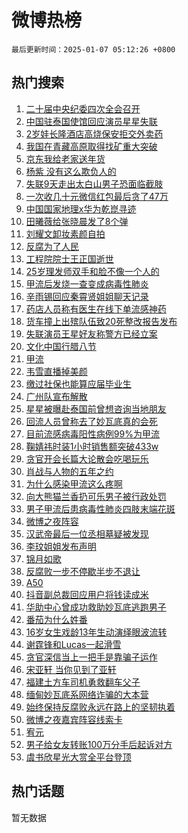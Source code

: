 # 微博热榜

`最后更新时间：2025-01-07 05:12:26 +0800`

## 热门搜索

1. [二十届中央纪委四次全会召开](https://m.weibo.cn/search?containerid=100103type%3D1%26t%3D10%26q%3D%23%E4%BA%8C%E5%8D%81%E5%B1%8A%E4%B8%AD%E5%A4%AE%E7%BA%AA%E5%A7%94%E5%9B%9B%E6%AC%A1%E5%85%A8%E4%BC%9A%E5%8F%AC%E5%BC%80%23&stream_entry_id=51&isnewpage=1&extparam=seat%3D1%26q%3D%2523%25E4%25BA%258C%25E5%258D%2581%25E5%25B1%258A%25E4%25B8%25AD%25E5%25A4%25AE%25E7%25BA%25AA%25E5%25A7%2594%25E5%259B%259B%25E6%25AC%25A1%25E5%2585%25A8%25E4%25BC%259A%25E5%258F%25AC%25E5%25BC%2580%2523%26pos%3D0%26stream_entry_id%3D51%26c_type%3D51%26dgr%3D0%26filter_type%3Drealtimehot%26cate%3D10103%26display_time%3D1736197945%26pre_seqid%3D1736197945293010614114)
1. [中国驻泰国使馆回应演员星星失联](https://m.weibo.cn/search?containerid=100103type%3D1%26t%3D10%26q%3D%23%E4%B8%AD%E5%9B%BD%E9%A9%BB%E6%B3%B0%E5%9B%BD%E4%BD%BF%E9%A6%86%E5%9B%9E%E5%BA%94%E6%BC%94%E5%91%98%E6%98%9F%E6%98%9F%E5%A4%B1%E8%81%94%23&stream_entry_id=31&isnewpage=1&extparam=seat%3D1%26realpos%3D1%26filter_type%3Drealtimehot%26c_type%3D31%26cate%3D5001%26band_rank%3D1%26pos%3D0%26stream_entry_id%3D31%26lcate%3D5001%26flag%3D0%26q%3D%2523%25E4%25B8%25AD%25E5%259B%25BD%25E9%25A9%25BB%25E6%25B3%25B0%25E5%259B%25BD%25E4%25BD%25BF%25E9%25A6%2586%25E5%259B%259E%25E5%25BA%2594%25E6%25BC%2594%25E5%2591%2598%25E6%2598%259F%25E6%2598%259F%25E5%25A4%25B1%25E8%2581%2594%2523%26dgr%3D0%26display_time%3D1736197945%26pre_seqid%3D1736197945293010614114)
1. [2岁娃长隆酒店高烧保安拒交外卖药](https://m.weibo.cn/search?containerid=100103type%3D1%26t%3D10%26q%3D%232%E5%B2%81%E5%A8%83%E9%95%BF%E9%9A%86%E9%85%92%E5%BA%97%E9%AB%98%E7%83%A7%E4%BF%9D%E5%AE%89%E6%8B%92%E4%BA%A4%E5%A4%96%E5%8D%96%E8%8D%AF%23&stream_entry_id=31&isnewpage=1&extparam=seat%3D1%26realpos%3D2%26filter_type%3Drealtimehot%26c_type%3D31%26cate%3D5001%26band_rank%3D2%26pos%3D1%26stream_entry_id%3D31%26lcate%3D5001%26flag%3D0%26q%3D%25232%25E5%25B2%2581%25E5%25A8%2583%25E9%2595%25BF%25E9%259A%2586%25E9%2585%2592%25E5%25BA%2597%25E9%25AB%2598%25E7%2583%25A7%25E4%25BF%259D%25E5%25AE%2589%25E6%258B%2592%25E4%25BA%25A4%25E5%25A4%2596%25E5%258D%2596%25E8%258D%25AF%2523%26dgr%3D0%26display_time%3D1736197945%26pre_seqid%3D1736197945293010614114)
1. [我国在青藏高原取得找矿重大突破](https://m.weibo.cn/search?containerid=100103type%3D1%26t%3D10%26q%3D%23%E6%88%91%E5%9B%BD%E5%9C%A8%E9%9D%92%E8%97%8F%E9%AB%98%E5%8E%9F%E5%8F%96%E5%BE%97%E6%89%BE%E7%9F%BF%E9%87%8D%E5%A4%A7%E7%AA%81%E7%A0%B4%23&stream_entry_id=31&isnewpage=1&extparam=seat%3D1%26realpos%3D3%26filter_type%3Drealtimehot%26c_type%3D31%26cate%3D5001%26band_rank%3D3%26pos%3D2%26stream_entry_id%3D31%26lcate%3D5001%26flag%3D0%26q%3D%2523%25E6%2588%2591%25E5%259B%25BD%25E5%259C%25A8%25E9%259D%2592%25E8%2597%258F%25E9%25AB%2598%25E5%258E%259F%25E5%258F%2596%25E5%25BE%2597%25E6%2589%25BE%25E7%259F%25BF%25E9%2587%258D%25E5%25A4%25A7%25E7%25AA%2581%25E7%25A0%25B4%2523%26dgr%3D0%26display_time%3D1736197945%26pre_seqid%3D1736197945293010614114)
1. [京东我给老家送年货](https://m.weibo.cn/search?containerid=100103type%3D1%26t%3D10%26q%3D%23%E4%BA%AC%E4%B8%9C%E6%88%91%E7%BB%99%E8%80%81%E5%AE%B6%E9%80%81%E5%B9%B4%E8%B4%A7%23&stream_entry_id=31&isnewpage=1&extparam=seat%3D1%26q%3D%2523%25E4%25BA%25AC%25E4%25B8%259C%25E6%2588%2591%25E7%25BB%2599%25E8%2580%2581%25E5%25AE%25B6%25E9%2580%2581%25E5%25B9%25B4%25E8%25B4%25A7%2523%26filter_type%3Drealtimehot%26adid%3D271832%26cate%3D5001%26pos%3D3%26band_rank%3D4%26c_type%3D31%26stream_entry_id%3D31%26lcate%3D5001%26topic_ad%3D1%26dgr%3D0%26is_ad_pos%3D1%26display_time%3D1736197945%26pre_seqid%3D1736197945293010614114)
1. [杨紫 没有这么欺负人的](https://m.weibo.cn/search?containerid=100103type%3D1%26t%3D10%26q%3D%E6%9D%A8%E7%B4%AB+%E6%B2%A1%E6%9C%89%E8%BF%99%E4%B9%88%E6%AC%BA%E8%B4%9F%E4%BA%BA%E7%9A%84&stream_entry_id=31&isnewpage=1&extparam=seat%3D1%26realpos%3D4%26filter_type%3Drealtimehot%26c_type%3D31%26cate%3D5001%26band_rank%3D4%26pos%3D4%26stream_entry_id%3D31%26lcate%3D5001%26flag%3D2%26q%3D%25E6%259D%25A8%25E7%25B4%25AB%2520%25E6%25B2%25A1%25E6%259C%2589%25E8%25BF%2599%25E4%25B9%2588%25E6%25AC%25BA%25E8%25B4%259F%25E4%25BA%25BA%25E7%259A%2584%26dgr%3D0%26display_time%3D1736197945%26pre_seqid%3D1736197945293010614114)
1. [失联9天走出太白山男子恐面临截肢](https://m.weibo.cn/search?containerid=100103type%3D1%26t%3D10%26q%3D%23%E5%A4%B1%E8%81%949%E5%A4%A9%E8%B5%B0%E5%87%BA%E5%A4%AA%E7%99%BD%E5%B1%B1%E7%94%B7%E5%AD%90%E6%81%90%E9%9D%A2%E4%B8%B4%E6%88%AA%E8%82%A2%23&stream_entry_id=31&isnewpage=1&extparam=seat%3D1%26realpos%3D5%26filter_type%3Drealtimehot%26c_type%3D31%26cate%3D5001%26band_rank%3D5%26pos%3D5%26stream_entry_id%3D31%26lcate%3D5001%26flag%3D0%26q%3D%2523%25E5%25A4%25B1%25E8%2581%25949%25E5%25A4%25A9%25E8%25B5%25B0%25E5%2587%25BA%25E5%25A4%25AA%25E7%2599%25BD%25E5%25B1%25B1%25E7%2594%25B7%25E5%25AD%2590%25E6%2581%2590%25E9%259D%25A2%25E4%25B8%25B4%25E6%2588%25AA%25E8%2582%25A2%2523%26dgr%3D0%26display_time%3D1736197945%26pre_seqid%3D1736197945293010614114)
1. [一次收几十元微信红包最后贪了47万](https://m.weibo.cn/search?containerid=100103type%3D1%26t%3D10%26q%3D%23%E4%B8%80%E6%AC%A1%E6%94%B6%E5%87%A0%E5%8D%81%E5%85%83%E5%BE%AE%E4%BF%A1%E7%BA%A2%E5%8C%85%E6%9C%80%E5%90%8E%E8%B4%AA%E4%BA%8647%E4%B8%87%23&stream_entry_id=31&isnewpage=1&extparam=seat%3D1%26realpos%3D6%26filter_type%3Drealtimehot%26c_type%3D31%26cate%3D5001%26band_rank%3D6%26pos%3D6%26stream_entry_id%3D31%26lcate%3D5001%26flag%3D0%26q%3D%2523%25E4%25B8%2580%25E6%25AC%25A1%25E6%2594%25B6%25E5%2587%25A0%25E5%258D%2581%25E5%2585%2583%25E5%25BE%25AE%25E4%25BF%25A1%25E7%25BA%25A2%25E5%258C%2585%25E6%259C%2580%25E5%2590%258E%25E8%25B4%25AA%25E4%25BA%258647%25E4%25B8%2587%2523%26dgr%3D0%26display_time%3D1736197945%26pre_seqid%3D1736197945293010614114)
1. [中国国家地理x华为乾崑寻迹](https://m.weibo.cn/search?containerid=100103type%3D1%26t%3D10%26q%3D%23%E4%B8%AD%E5%9B%BD%E5%9B%BD%E5%AE%B6%E5%9C%B0%E7%90%86x%E5%8D%8E%E4%B8%BA%E4%B9%BE%E5%B4%91%E5%AF%BB%E8%BF%B9%23&stream_entry_id=31&isnewpage=1&extparam=seat%3D1%26q%3D%2523%25E4%25B8%25AD%25E5%259B%25BD%25E5%259B%25BD%25E5%25AE%25B6%25E5%259C%25B0%25E7%2590%2586x%25E5%258D%258E%25E4%25B8%25BA%25E4%25B9%25BE%25E5%25B4%2591%25E5%25AF%25BB%25E8%25BF%25B9%2523%26filter_type%3Drealtimehot%26adid%3D271783%26cate%3D5001%26pos%3D7%26band_rank%3D7%26c_type%3D31%26stream_entry_id%3D31%26lcate%3D5001%26topic_ad%3D1%26dgr%3D0%26is_ad_pos%3D1%26display_time%3D1736197945%26pre_seqid%3D1736197945293010614114)
1. [田曦薇给张晓晨发了8个弹](https://m.weibo.cn/search?containerid=100103type%3D1%26t%3D10%26q%3D%E7%94%B0%E6%9B%A6%E8%96%87%E7%BB%99%E5%BC%A0%E6%99%93%E6%99%A8%E5%8F%91%E4%BA%868%E4%B8%AA%E5%BC%B9&stream_entry_id=31&isnewpage=1&extparam=seat%3D1%26realpos%3D7%26filter_type%3Drealtimehot%26c_type%3D31%26cate%3D5001%26band_rank%3D7%26pos%3D8%26stream_entry_id%3D31%26lcate%3D5001%26flag%3D0%26q%3D%25E7%2594%25B0%25E6%259B%25A6%25E8%2596%2587%25E7%25BB%2599%25E5%25BC%25A0%25E6%2599%2593%25E6%2599%25A8%25E5%258F%2591%25E4%25BA%25868%25E4%25B8%25AA%25E5%25BC%25B9%26dgr%3D0%26display_time%3D1736197945%26pre_seqid%3D1736197945293010614114)
1. [刘耀文卸妆素颜自拍](https://m.weibo.cn/search?containerid=100103type%3D1%26t%3D10%26q%3D%23%E5%88%98%E8%80%80%E6%96%87%E5%8D%B8%E5%A6%86%E7%B4%A0%E9%A2%9C%E8%87%AA%E6%8B%8D%23&stream_entry_id=31&isnewpage=1&extparam=seat%3D1%26realpos%3D8%26filter_type%3Drealtimehot%26c_type%3D31%26cate%3D5001%26band_rank%3D8%26pos%3D9%26stream_entry_id%3D31%26lcate%3D5001%26flag%3D0%26q%3D%2523%25E5%2588%2598%25E8%2580%2580%25E6%2596%2587%25E5%258D%25B8%25E5%25A6%2586%25E7%25B4%25A0%25E9%25A2%259C%25E8%2587%25AA%25E6%258B%258D%2523%26dgr%3D0%26display_time%3D1736197945%26pre_seqid%3D1736197945293010614114)
1. [反腐为了人民](https://m.weibo.cn/search?containerid=100103type%3D1%26t%3D10%26q%3D%23%E5%8F%8D%E8%85%90%E4%B8%BA%E4%BA%86%E4%BA%BA%E6%B0%91%23&stream_entry_id=31&isnewpage=1&extparam=seat%3D1%26realpos%3D9%26filter_type%3Drealtimehot%26c_type%3D31%26cate%3D5001%26band_rank%3D9%26pos%3D10%26stream_entry_id%3D31%26lcate%3D5001%26flag%3D0%26q%3D%2523%25E5%258F%258D%25E8%2585%2590%25E4%25B8%25BA%25E4%25BA%2586%25E4%25BA%25BA%25E6%25B0%2591%2523%26dgr%3D0%26display_time%3D1736197945%26pre_seqid%3D1736197945293010614114)
1. [工程院院士王正国逝世](https://m.weibo.cn/search?containerid=100103type%3D1%26t%3D10%26q%3D%23%E5%B7%A5%E7%A8%8B%E9%99%A2%E9%99%A2%E5%A3%AB%E7%8E%8B%E6%AD%A3%E5%9B%BD%E9%80%9D%E4%B8%96%23&stream_entry_id=31&isnewpage=1&extparam=seat%3D1%26realpos%3D10%26filter_type%3Drealtimehot%26c_type%3D31%26cate%3D5001%26band_rank%3D10%26pos%3D11%26stream_entry_id%3D31%26lcate%3D5001%26flag%3D1%26q%3D%2523%25E5%25B7%25A5%25E7%25A8%258B%25E9%2599%25A2%25E9%2599%25A2%25E5%25A3%25AB%25E7%258E%258B%25E6%25AD%25A3%25E5%259B%25BD%25E9%2580%259D%25E4%25B8%2596%2523%26dgr%3D0%26display_time%3D1736197945%26pre_seqid%3D1736197945293010614114)
1. [25岁理发师双手和脸不像一个人的](https://m.weibo.cn/search?containerid=100103type%3D1%26t%3D10%26q%3D%2325%E5%B2%81%E7%90%86%E5%8F%91%E5%B8%88%E5%8F%8C%E6%89%8B%E5%92%8C%E8%84%B8%E4%B8%8D%E5%83%8F%E4%B8%80%E4%B8%AA%E4%BA%BA%E7%9A%84%23&stream_entry_id=31&isnewpage=1&extparam=seat%3D1%26realpos%3D11%26filter_type%3Drealtimehot%26c_type%3D31%26cate%3D5001%26band_rank%3D11%26pos%3D12%26stream_entry_id%3D31%26lcate%3D5001%26flag%3D0%26q%3D%252325%25E5%25B2%2581%25E7%2590%2586%25E5%258F%2591%25E5%25B8%2588%25E5%258F%258C%25E6%2589%258B%25E5%2592%258C%25E8%2584%25B8%25E4%25B8%258D%25E5%2583%258F%25E4%25B8%2580%25E4%25B8%25AA%25E4%25BA%25BA%25E7%259A%2584%2523%26dgr%3D0%26display_time%3D1736197945%26pre_seqid%3D1736197945293010614114)
1. [甲流后发烧一查变成病毒性肺炎](https://m.weibo.cn/search?containerid=100103type%3D1%26t%3D10%26q%3D%23%E7%94%B2%E6%B5%81%E5%90%8E%E5%8F%91%E7%83%A7%E4%B8%80%E6%9F%A5%E5%8F%98%E6%88%90%E7%97%85%E6%AF%92%E6%80%A7%E8%82%BA%E7%82%8E%23&stream_entry_id=31&isnewpage=1&extparam=seat%3D1%26realpos%3D12%26filter_type%3Drealtimehot%26c_type%3D31%26cate%3D5001%26band_rank%3D12%26pos%3D13%26stream_entry_id%3D31%26lcate%3D5001%26flag%3D0%26q%3D%2523%25E7%2594%25B2%25E6%25B5%2581%25E5%2590%258E%25E5%258F%2591%25E7%2583%25A7%25E4%25B8%2580%25E6%259F%25A5%25E5%258F%2598%25E6%2588%2590%25E7%2597%2585%25E6%25AF%2592%25E6%2580%25A7%25E8%2582%25BA%25E7%2582%258E%2523%26dgr%3D0%26display_time%3D1736197945%26pre_seqid%3D1736197945293010614114)
1. [辛雨锡回应秦霄贤姐姐聊天记录](https://m.weibo.cn/search?containerid=100103type%3D1%26t%3D10%26q%3D%23%E8%BE%9B%E9%9B%A8%E9%94%A1%E5%9B%9E%E5%BA%94%E7%A7%A6%E9%9C%84%E8%B4%A4%E5%A7%90%E5%A7%90%E8%81%8A%E5%A4%A9%E8%AE%B0%E5%BD%95%23&stream_entry_id=31&isnewpage=1&extparam=seat%3D1%26realpos%3D13%26filter_type%3Drealtimehot%26c_type%3D31%26cate%3D5001%26band_rank%3D13%26pos%3D14%26stream_entry_id%3D31%26lcate%3D5001%26flag%3D0%26q%3D%2523%25E8%25BE%259B%25E9%259B%25A8%25E9%2594%25A1%25E5%259B%259E%25E5%25BA%2594%25E7%25A7%25A6%25E9%259C%2584%25E8%25B4%25A4%25E5%25A7%2590%25E5%25A7%2590%25E8%2581%258A%25E5%25A4%25A9%25E8%25AE%25B0%25E5%25BD%2595%2523%26dgr%3D0%26display_time%3D1736197945%26pre_seqid%3D1736197945293010614114)
1. [药店人员称有医生在线下单流感神药](https://m.weibo.cn/search?containerid=100103type%3D1%26t%3D10%26q%3D%23%E8%8D%AF%E5%BA%97%E4%BA%BA%E5%91%98%E7%A7%B0%E6%9C%89%E5%8C%BB%E7%94%9F%E5%9C%A8%E7%BA%BF%E4%B8%8B%E5%8D%95%E6%B5%81%E6%84%9F%E7%A5%9E%E8%8D%AF%23&stream_entry_id=31&isnewpage=1&extparam=seat%3D1%26realpos%3D14%26filter_type%3Drealtimehot%26c_type%3D31%26cate%3D5001%26band_rank%3D14%26pos%3D15%26stream_entry_id%3D31%26lcate%3D5001%26flag%3D0%26q%3D%2523%25E8%258D%25AF%25E5%25BA%2597%25E4%25BA%25BA%25E5%2591%2598%25E7%25A7%25B0%25E6%259C%2589%25E5%258C%25BB%25E7%2594%259F%25E5%259C%25A8%25E7%25BA%25BF%25E4%25B8%258B%25E5%258D%2595%25E6%25B5%2581%25E6%2584%259F%25E7%25A5%259E%25E8%258D%25AF%2523%26dgr%3D0%26display_time%3D1736197945%26pre_seqid%3D1736197945293010614114)
1. [货车撞上出殡队伍致20死整改报告发布](https://m.weibo.cn/search?containerid=100103type%3D1%26t%3D10%26q%3D%23%E8%B4%A7%E8%BD%A6%E6%92%9E%E4%B8%8A%E5%87%BA%E6%AE%A1%E9%98%9F%E4%BC%8D%E8%87%B420%E6%AD%BB%E6%95%B4%E6%94%B9%E6%8A%A5%E5%91%8A%E5%8F%91%E5%B8%83%23&stream_entry_id=31&isnewpage=1&extparam=seat%3D1%26realpos%3D15%26filter_type%3Drealtimehot%26c_type%3D31%26cate%3D5001%26band_rank%3D15%26pos%3D16%26stream_entry_id%3D31%26lcate%3D5001%26flag%3D0%26q%3D%2523%25E8%25B4%25A7%25E8%25BD%25A6%25E6%2592%259E%25E4%25B8%258A%25E5%2587%25BA%25E6%25AE%25A1%25E9%2598%259F%25E4%25BC%258D%25E8%2587%25B420%25E6%25AD%25BB%25E6%2595%25B4%25E6%2594%25B9%25E6%258A%25A5%25E5%2591%258A%25E5%258F%2591%25E5%25B8%2583%2523%26dgr%3D0%26display_time%3D1736197945%26pre_seqid%3D1736197945293010614114)
1. [失联演员王星好友称警方已经立案](https://m.weibo.cn/search?containerid=100103type%3D1%26t%3D10%26q%3D%23%E5%A4%B1%E8%81%94%E6%BC%94%E5%91%98%E7%8E%8B%E6%98%9F%E5%A5%BD%E5%8F%8B%E7%A7%B0%E8%AD%A6%E6%96%B9%E5%B7%B2%E7%BB%8F%E7%AB%8B%E6%A1%88%23&stream_entry_id=31&isnewpage=1&extparam=seat%3D1%26realpos%3D16%26filter_type%3Drealtimehot%26c_type%3D31%26cate%3D5001%26band_rank%3D16%26pos%3D17%26stream_entry_id%3D31%26lcate%3D5001%26flag%3D0%26q%3D%2523%25E5%25A4%25B1%25E8%2581%2594%25E6%25BC%2594%25E5%2591%2598%25E7%258E%258B%25E6%2598%259F%25E5%25A5%25BD%25E5%258F%258B%25E7%25A7%25B0%25E8%25AD%25A6%25E6%2596%25B9%25E5%25B7%25B2%25E7%25BB%258F%25E7%25AB%258B%25E6%25A1%2588%2523%26dgr%3D0%26display_time%3D1736197945%26pre_seqid%3D1736197945293010614114)
1. [文化中国行腊八节](https://m.weibo.cn/search?containerid=100103type%3D1%26t%3D10%26q%3D%23%E6%96%87%E5%8C%96%E4%B8%AD%E5%9B%BD%E8%A1%8C%E8%85%8A%E5%85%AB%E8%8A%82%23&stream_entry_id=31&isnewpage=1&extparam=seat%3D1%26realpos%3D17%26filter_type%3Drealtimehot%26c_type%3D31%26cate%3D5001%26band_rank%3D17%26pos%3D18%26stream_entry_id%3D31%26lcate%3D5001%26flag%3D0%26q%3D%2523%25E6%2596%2587%25E5%258C%2596%25E4%25B8%25AD%25E5%259B%25BD%25E8%25A1%258C%25E8%2585%258A%25E5%2585%25AB%25E8%258A%2582%2523%26dgr%3D0%26display_time%3D1736197945%26pre_seqid%3D1736197945293010614114)
1. [甲流](https://m.weibo.cn/search?containerid=100103type%3D1%26t%3D10%26q%3D%E7%94%B2%E6%B5%81&stream_entry_id=31&isnewpage=1&extparam=seat%3D1%26realpos%3D18%26filter_type%3Drealtimehot%26c_type%3D31%26cate%3D5001%26band_rank%3D18%26pos%3D19%26stream_entry_id%3D31%26lcate%3D5001%26flag%3D0%26q%3D%25E7%2594%25B2%25E6%25B5%2581%26dgr%3D0%26display_time%3D1736197945%26pre_seqid%3D1736197945293010614114)
1. [韦雪直播掉美颜](https://m.weibo.cn/search?containerid=100103type%3D1%26t%3D10%26q%3D%23%E9%9F%A6%E9%9B%AA%E7%9B%B4%E6%92%AD%E6%8E%89%E7%BE%8E%E9%A2%9C%23&stream_entry_id=31&isnewpage=1&extparam=seat%3D1%26realpos%3D19%26filter_type%3Drealtimehot%26c_type%3D31%26cate%3D5001%26band_rank%3D19%26pos%3D20%26stream_entry_id%3D31%26lcate%3D5001%26flag%3D0%26q%3D%2523%25E9%259F%25A6%25E9%259B%25AA%25E7%259B%25B4%25E6%2592%25AD%25E6%258E%2589%25E7%25BE%258E%25E9%25A2%259C%2523%26dgr%3D0%26display_time%3D1736197945%26pre_seqid%3D1736197945293010614114)
1. [缴过社保也能算应届毕业生](https://m.weibo.cn/search?containerid=100103type%3D1%26t%3D10%26q%3D%23%E7%BC%B4%E8%BF%87%E7%A4%BE%E4%BF%9D%E4%B9%9F%E8%83%BD%E7%AE%97%E5%BA%94%E5%B1%8A%E6%AF%95%E4%B8%9A%E7%94%9F%23&stream_entry_id=31&isnewpage=1&extparam=seat%3D1%26realpos%3D20%26filter_type%3Drealtimehot%26c_type%3D31%26cate%3D5001%26band_rank%3D20%26pos%3D21%26stream_entry_id%3D31%26lcate%3D5001%26flag%3D0%26q%3D%2523%25E7%25BC%25B4%25E8%25BF%2587%25E7%25A4%25BE%25E4%25BF%259D%25E4%25B9%259F%25E8%2583%25BD%25E7%25AE%2597%25E5%25BA%2594%25E5%25B1%258A%25E6%25AF%2595%25E4%25B8%259A%25E7%2594%259F%2523%26dgr%3D0%26display_time%3D1736197945%26pre_seqid%3D1736197945293010614114)
1. [广州队宣布解散](https://m.weibo.cn/search?containerid=100103type%3D1%26t%3D10%26q%3D%23%E5%B9%BF%E5%B7%9E%E9%98%9F%E5%AE%A3%E5%B8%83%E8%A7%A3%E6%95%A3%23&stream_entry_id=31&isnewpage=1&extparam=seat%3D1%26realpos%3D21%26filter_type%3Drealtimehot%26c_type%3D31%26cate%3D5001%26band_rank%3D21%26pos%3D22%26stream_entry_id%3D31%26lcate%3D5001%26flag%3D0%26q%3D%2523%25E5%25B9%25BF%25E5%25B7%259E%25E9%2598%259F%25E5%25AE%25A3%25E5%25B8%2583%25E8%25A7%25A3%25E6%2595%25A3%2523%26dgr%3D0%26display_time%3D1736197945%26pre_seqid%3D1736197945293010614114)
1. [星星被曝赴泰国前曾想咨询当地朋友](https://m.weibo.cn/search?containerid=100103type%3D1%26t%3D10%26q%3D%23%E6%98%9F%E6%98%9F%E8%A2%AB%E6%9B%9D%E8%B5%B4%E6%B3%B0%E5%9B%BD%E5%89%8D%E6%9B%BE%E6%83%B3%E5%92%A8%E8%AF%A2%E5%BD%93%E5%9C%B0%E6%9C%8B%E5%8F%8B%23&stream_entry_id=31&isnewpage=1&extparam=seat%3D1%26realpos%3D22%26filter_type%3Drealtimehot%26c_type%3D31%26cate%3D5001%26band_rank%3D22%26pos%3D23%26stream_entry_id%3D31%26lcate%3D5001%26flag%3D0%26q%3D%2523%25E6%2598%259F%25E6%2598%259F%25E8%25A2%25AB%25E6%259B%259D%25E8%25B5%25B4%25E6%25B3%25B0%25E5%259B%25BD%25E5%2589%258D%25E6%259B%25BE%25E6%2583%25B3%25E5%2592%25A8%25E8%25AF%25A2%25E5%25BD%2593%25E5%259C%25B0%25E6%259C%258B%25E5%258F%258B%2523%26dgr%3D0%26display_time%3D1736197945%26pre_seqid%3D1736197945293010614114)
1. [回流人员曾称去了妙瓦底真的会死](https://m.weibo.cn/search?containerid=100103type%3D1%26t%3D10%26q%3D%23%E5%9B%9E%E6%B5%81%E4%BA%BA%E5%91%98%E6%9B%BE%E7%A7%B0%E5%8E%BB%E4%BA%86%E5%A6%99%E7%93%A6%E5%BA%95%E7%9C%9F%E7%9A%84%E4%BC%9A%E6%AD%BB%23&stream_entry_id=31&isnewpage=1&extparam=seat%3D1%26realpos%3D23%26filter_type%3Drealtimehot%26c_type%3D31%26cate%3D5001%26band_rank%3D23%26pos%3D24%26stream_entry_id%3D31%26lcate%3D5001%26flag%3D0%26q%3D%2523%25E5%259B%259E%25E6%25B5%2581%25E4%25BA%25BA%25E5%2591%2598%25E6%259B%25BE%25E7%25A7%25B0%25E5%258E%25BB%25E4%25BA%2586%25E5%25A6%2599%25E7%2593%25A6%25E5%25BA%2595%25E7%259C%259F%25E7%259A%2584%25E4%25BC%259A%25E6%25AD%25BB%2523%26dgr%3D0%26display_time%3D1736197945%26pre_seqid%3D1736197945293010614114)
1. [目前流感病毒阳性病例99%为甲流](https://m.weibo.cn/search?containerid=100103type%3D1%26t%3D10%26q%3D%23%E7%9B%AE%E5%89%8D%E6%B5%81%E6%84%9F%E7%97%85%E6%AF%92%E9%98%B3%E6%80%A7%E7%97%85%E4%BE%8B99%25%E4%B8%BA%E7%94%B2%E6%B5%81%23&stream_entry_id=31&isnewpage=1&extparam=seat%3D1%26realpos%3D24%26filter_type%3Drealtimehot%26c_type%3D31%26cate%3D5001%26band_rank%3D24%26pos%3D25%26stream_entry_id%3D31%26lcate%3D5001%26flag%3D0%26q%3D%2523%25E7%259B%25AE%25E5%2589%258D%25E6%25B5%2581%25E6%2584%259F%25E7%2597%2585%25E6%25AF%2592%25E9%2598%25B3%25E6%2580%25A7%25E7%2597%2585%25E4%25BE%258B99%2525%25E4%25B8%25BA%25E7%2594%25B2%25E6%25B5%2581%2523%26dgr%3D0%26display_time%3D1736197945%26pre_seqid%3D1736197945293010614114)
1. [鞠婧祎时装1小时销售额突破433w](https://m.weibo.cn/search?containerid=100103type%3D1%26t%3D10%26q%3D%23%E9%9E%A0%E5%A9%A7%E7%A5%8E%E6%97%B6%E8%A3%851%E5%B0%8F%E6%97%B6%E9%94%80%E5%94%AE%E9%A2%9D%E7%AA%81%E7%A0%B4433w%23&stream_entry_id=31&isnewpage=1&extparam=seat%3D1%26realpos%3D25%26filter_type%3Drealtimehot%26c_type%3D31%26cate%3D5001%26band_rank%3D25%26pos%3D26%26stream_entry_id%3D31%26lcate%3D5001%26flag%3D0%26q%3D%2523%25E9%259E%25A0%25E5%25A9%25A7%25E7%25A5%258E%25E6%2597%25B6%25E8%25A3%25851%25E5%25B0%258F%25E6%2597%25B6%25E9%2594%2580%25E5%2594%25AE%25E9%25A2%259D%25E7%25AA%2581%25E7%25A0%25B4433w%2523%26dgr%3D0%26display_time%3D1736197945%26pre_seqid%3D1736197945293010614114)
1. [贪官开会长篇大论散会吃喝玩乐](https://m.weibo.cn/search?containerid=100103type%3D1%26t%3D10%26q%3D%23%E8%B4%AA%E5%AE%98%E5%BC%80%E4%BC%9A%E9%95%BF%E7%AF%87%E5%A4%A7%E8%AE%BA%E6%95%A3%E4%BC%9A%E5%90%83%E5%96%9D%E7%8E%A9%E4%B9%90%23&stream_entry_id=31&isnewpage=1&extparam=seat%3D1%26realpos%3D26%26filter_type%3Drealtimehot%26c_type%3D31%26cate%3D5001%26band_rank%3D26%26pos%3D27%26stream_entry_id%3D31%26lcate%3D5001%26flag%3D1%26q%3D%2523%25E8%25B4%25AA%25E5%25AE%2598%25E5%25BC%2580%25E4%25BC%259A%25E9%2595%25BF%25E7%25AF%2587%25E5%25A4%25A7%25E8%25AE%25BA%25E6%2595%25A3%25E4%25BC%259A%25E5%2590%2583%25E5%2596%259D%25E7%258E%25A9%25E4%25B9%2590%2523%26dgr%3D0%26display_time%3D1736197945%26pre_seqid%3D1736197945293010614114)
1. [肖战与人物的五年之约](https://m.weibo.cn/search?containerid=100103type%3D1%26t%3D10%26q%3D%23%E8%82%96%E6%88%98%E4%B8%8E%E4%BA%BA%E7%89%A9%E7%9A%84%E4%BA%94%E5%B9%B4%E4%B9%8B%E7%BA%A6%23&stream_entry_id=31&isnewpage=1&extparam=seat%3D1%26realpos%3D27%26filter_type%3Drealtimehot%26c_type%3D31%26cate%3D5001%26band_rank%3D27%26pos%3D28%26stream_entry_id%3D31%26lcate%3D5001%26flag%3D0%26q%3D%2523%25E8%2582%2596%25E6%2588%2598%25E4%25B8%258E%25E4%25BA%25BA%25E7%2589%25A9%25E7%259A%2584%25E4%25BA%2594%25E5%25B9%25B4%25E4%25B9%258B%25E7%25BA%25A6%2523%26dgr%3D0%26display_time%3D1736197945%26pre_seqid%3D1736197945293010614114)
1. [为什么感染甲流这么疼啊](https://m.weibo.cn/search?containerid=100103type%3D1%26t%3D10%26q%3D%23%E4%B8%BA%E4%BB%80%E4%B9%88%E6%84%9F%E6%9F%93%E7%94%B2%E6%B5%81%E8%BF%99%E4%B9%88%E7%96%BC%E5%95%8A%23&stream_entry_id=31&isnewpage=1&extparam=seat%3D1%26realpos%3D28%26filter_type%3Drealtimehot%26c_type%3D31%26cate%3D5001%26band_rank%3D28%26pos%3D29%26stream_entry_id%3D31%26lcate%3D5001%26flag%3D0%26q%3D%2523%25E4%25B8%25BA%25E4%25BB%2580%25E4%25B9%2588%25E6%2584%259F%25E6%259F%2593%25E7%2594%25B2%25E6%25B5%2581%25E8%25BF%2599%25E4%25B9%2588%25E7%2596%25BC%25E5%2595%258A%2523%26dgr%3D0%26display_time%3D1736197945%26pre_seqid%3D1736197945293010614114)
1. [向大熊猫兰香扔可乐男子被行政处罚](https://m.weibo.cn/search?containerid=100103type%3D1%26t%3D10%26q%3D%23%E5%90%91%E5%A4%A7%E7%86%8A%E7%8C%AB%E5%85%B0%E9%A6%99%E6%89%94%E5%8F%AF%E4%B9%90%E7%94%B7%E5%AD%90%E8%A2%AB%E8%A1%8C%E6%94%BF%E5%A4%84%E7%BD%9A%23&stream_entry_id=31&isnewpage=1&extparam=seat%3D1%26realpos%3D29%26filter_type%3Drealtimehot%26c_type%3D31%26cate%3D5001%26band_rank%3D29%26pos%3D30%26stream_entry_id%3D31%26lcate%3D5001%26flag%3D0%26q%3D%2523%25E5%2590%2591%25E5%25A4%25A7%25E7%2586%258A%25E7%258C%25AB%25E5%2585%25B0%25E9%25A6%2599%25E6%2589%2594%25E5%258F%25AF%25E4%25B9%2590%25E7%2594%25B7%25E5%25AD%2590%25E8%25A2%25AB%25E8%25A1%258C%25E6%2594%25BF%25E5%25A4%2584%25E7%25BD%259A%2523%26dgr%3D0%26display_time%3D1736197945%26pre_seqid%3D1736197945293010614114)
1. [男子甲流后患病毒性肺炎四肢末端花斑](https://m.weibo.cn/search?containerid=100103type%3D1%26t%3D10%26q%3D%23%E7%94%B7%E5%AD%90%E7%94%B2%E6%B5%81%E5%90%8E%E6%82%A3%E7%97%85%E6%AF%92%E6%80%A7%E8%82%BA%E7%82%8E%E5%9B%9B%E8%82%A2%E6%9C%AB%E7%AB%AF%E8%8A%B1%E6%96%91%23&stream_entry_id=31&isnewpage=1&extparam=seat%3D1%26realpos%3D30%26filter_type%3Drealtimehot%26c_type%3D31%26cate%3D5001%26band_rank%3D30%26pos%3D31%26stream_entry_id%3D31%26lcate%3D5001%26flag%3D0%26q%3D%2523%25E7%2594%25B7%25E5%25AD%2590%25E7%2594%25B2%25E6%25B5%2581%25E5%2590%258E%25E6%2582%25A3%25E7%2597%2585%25E6%25AF%2592%25E6%2580%25A7%25E8%2582%25BA%25E7%2582%258E%25E5%259B%259B%25E8%2582%25A2%25E6%259C%25AB%25E7%25AB%25AF%25E8%258A%25B1%25E6%2596%2591%2523%26dgr%3D0%26display_time%3D1736197945%26pre_seqid%3D1736197945293010614114)
1. [微博之夜阵容](https://m.weibo.cn/search?containerid=100103type%3D1%26t%3D10%26q%3D%23%E5%BE%AE%E5%8D%9A%E4%B9%8B%E5%A4%9C%E9%98%B5%E5%AE%B9%23&stream_entry_id=31&isnewpage=1&extparam=seat%3D1%26realpos%3D31%26filter_type%3Drealtimehot%26c_type%3D31%26cate%3D5001%26band_rank%3D31%26pos%3D32%26stream_entry_id%3D31%26lcate%3D5001%26flag%3D0%26q%3D%2523%25E5%25BE%25AE%25E5%258D%259A%25E4%25B9%258B%25E5%25A4%259C%25E9%2598%25B5%25E5%25AE%25B9%2523%26dgr%3D0%26display_time%3D1736197945%26pre_seqid%3D1736197945293010614114)
1. [汉武帝最后一位丞相墓疑被发现](https://m.weibo.cn/search?containerid=100103type%3D1%26t%3D10%26q%3D%23%E6%B1%89%E6%AD%A6%E5%B8%9D%E6%9C%80%E5%90%8E%E4%B8%80%E4%BD%8D%E4%B8%9E%E7%9B%B8%E5%A2%93%E7%96%91%E8%A2%AB%E5%8F%91%E7%8E%B0%23&stream_entry_id=31&isnewpage=1&extparam=seat%3D1%26realpos%3D32%26filter_type%3Drealtimehot%26c_type%3D31%26cate%3D5001%26band_rank%3D32%26pos%3D33%26stream_entry_id%3D31%26lcate%3D5001%26flag%3D0%26q%3D%2523%25E6%25B1%2589%25E6%25AD%25A6%25E5%25B8%259D%25E6%259C%2580%25E5%2590%258E%25E4%25B8%2580%25E4%25BD%258D%25E4%25B8%259E%25E7%259B%25B8%25E5%25A2%2593%25E7%2596%2591%25E8%25A2%25AB%25E5%258F%2591%25E7%258E%25B0%2523%26dgr%3D0%26display_time%3D1736197945%26pre_seqid%3D1736197945293010614114)
1. [李玟姐姐发布声明](https://m.weibo.cn/search?containerid=100103type%3D1%26t%3D10%26q%3D%23%E6%9D%8E%E7%8E%9F%E5%A7%90%E5%A7%90%E5%8F%91%E5%B8%83%E5%A3%B0%E6%98%8E%23&stream_entry_id=31&isnewpage=1&extparam=seat%3D1%26realpos%3D33%26filter_type%3Drealtimehot%26c_type%3D31%26cate%3D5001%26band_rank%3D33%26pos%3D34%26stream_entry_id%3D31%26lcate%3D5001%26flag%3D0%26q%3D%2523%25E6%259D%258E%25E7%258E%259F%25E5%25A7%2590%25E5%25A7%2590%25E5%258F%2591%25E5%25B8%2583%25E5%25A3%25B0%25E6%2598%258E%2523%26dgr%3D0%26display_time%3D1736197945%26pre_seqid%3D1736197945293010614114)
1. [锦月如歌](https://m.weibo.cn/search?containerid=100103type%3D1%26t%3D10%26q%3D%E9%94%A6%E6%9C%88%E5%A6%82%E6%AD%8C&stream_entry_id=31&isnewpage=1&extparam=seat%3D1%26realpos%3D34%26filter_type%3Drealtimehot%26c_type%3D31%26cate%3D5001%26band_rank%3D34%26pos%3D35%26stream_entry_id%3D31%26lcate%3D5001%26flag%3D0%26q%3D%25E9%2594%25A6%25E6%259C%2588%25E5%25A6%2582%25E6%25AD%258C%26dgr%3D0%26display_time%3D1736197945%26pre_seqid%3D1736197945293010614114)
1. [反腐败一步不停歇半步不退让](https://m.weibo.cn/search?containerid=100103type%3D1%26t%3D10%26q%3D%23%E5%8F%8D%E8%85%90%E8%B4%A5%E4%B8%80%E6%AD%A5%E4%B8%8D%E5%81%9C%E6%AD%87%E5%8D%8A%E6%AD%A5%E4%B8%8D%E9%80%80%E8%AE%A9%23&stream_entry_id=31&isnewpage=1&extparam=seat%3D1%26realpos%3D35%26filter_type%3Drealtimehot%26c_type%3D31%26cate%3D5001%26band_rank%3D35%26pos%3D36%26stream_entry_id%3D31%26lcate%3D5001%26flag%3D0%26q%3D%2523%25E5%258F%258D%25E8%2585%2590%25E8%25B4%25A5%25E4%25B8%2580%25E6%25AD%25A5%25E4%25B8%258D%25E5%2581%259C%25E6%25AD%2587%25E5%258D%258A%25E6%25AD%25A5%25E4%25B8%258D%25E9%2580%2580%25E8%25AE%25A9%2523%26dgr%3D0%26display_time%3D1736197945%26pre_seqid%3D1736197945293010614114)
1. [A50](https://m.weibo.cn/search?containerid=100103type%3D1%26t%3D10%26q%3DA50&stream_entry_id=31&isnewpage=1&extparam=seat%3D1%26realpos%3D36%26filter_type%3Drealtimehot%26c_type%3D31%26cate%3D5001%26band_rank%3D36%26pos%3D37%26stream_entry_id%3D31%26lcate%3D5001%26flag%3D0%26q%3DA50%26dgr%3D0%26display_time%3D1736197945%26pre_seqid%3D1736197945293010614114)
1. [抖音副总裁回应用户将钱读成米](https://m.weibo.cn/search?containerid=100103type%3D1%26t%3D10%26q%3D%23%E6%8A%96%E9%9F%B3%E5%89%AF%E6%80%BB%E8%A3%81%E5%9B%9E%E5%BA%94%E7%94%A8%E6%88%B7%E5%B0%86%E9%92%B1%E8%AF%BB%E6%88%90%E7%B1%B3%23&stream_entry_id=31&isnewpage=1&extparam=seat%3D1%26realpos%3D37%26filter_type%3Drealtimehot%26c_type%3D31%26cate%3D5001%26band_rank%3D37%26pos%3D38%26stream_entry_id%3D31%26lcate%3D5001%26flag%3D0%26q%3D%2523%25E6%258A%2596%25E9%259F%25B3%25E5%2589%25AF%25E6%2580%25BB%25E8%25A3%2581%25E5%259B%259E%25E5%25BA%2594%25E7%2594%25A8%25E6%2588%25B7%25E5%25B0%2586%25E9%2592%25B1%25E8%25AF%25BB%25E6%2588%2590%25E7%25B1%25B3%2523%26dgr%3D0%26display_time%3D1736197945%26pre_seqid%3D1736197945293010614114)
1. [华助中心曾成功救助妙瓦底逃跑男子](https://m.weibo.cn/search?containerid=100103type%3D1%26t%3D10%26q%3D%23%E5%8D%8E%E5%8A%A9%E4%B8%AD%E5%BF%83%E6%9B%BE%E6%88%90%E5%8A%9F%E6%95%91%E5%8A%A9%E5%A6%99%E7%93%A6%E5%BA%95%E9%80%83%E8%B7%91%E7%94%B7%E5%AD%90%23&stream_entry_id=31&isnewpage=1&extparam=seat%3D1%26realpos%3D38%26filter_type%3Drealtimehot%26c_type%3D31%26cate%3D5001%26band_rank%3D38%26pos%3D39%26stream_entry_id%3D31%26lcate%3D5001%26flag%3D0%26q%3D%2523%25E5%258D%258E%25E5%258A%25A9%25E4%25B8%25AD%25E5%25BF%2583%25E6%259B%25BE%25E6%2588%2590%25E5%258A%259F%25E6%2595%2591%25E5%258A%25A9%25E5%25A6%2599%25E7%2593%25A6%25E5%25BA%2595%25E9%2580%2583%25E8%25B7%2591%25E7%2594%25B7%25E5%25AD%2590%2523%26dgr%3D0%26display_time%3D1736197945%26pre_seqid%3D1736197945293010614114)
1. [番茄为什么姓番](https://m.weibo.cn/search?containerid=100103type%3D1%26t%3D10%26q%3D%23%E7%95%AA%E8%8C%84%E4%B8%BA%E4%BB%80%E4%B9%88%E5%A7%93%E7%95%AA%23&stream_entry_id=31&isnewpage=1&extparam=seat%3D1%26realpos%3D39%26filter_type%3Drealtimehot%26c_type%3D31%26cate%3D5001%26band_rank%3D39%26pos%3D40%26stream_entry_id%3D31%26lcate%3D5001%26flag%3D0%26q%3D%2523%25E7%2595%25AA%25E8%258C%2584%25E4%25B8%25BA%25E4%25BB%2580%25E4%25B9%2588%25E5%25A7%2593%25E7%2595%25AA%2523%26dgr%3D0%26display_time%3D1736197945%26pre_seqid%3D1736197945293010614114)
1. [16岁女生戏龄13年生动演绎眼波流转](https://m.weibo.cn/search?containerid=100103type%3D1%26t%3D10%26q%3D%2316%E5%B2%81%E5%A5%B3%E7%94%9F%E6%88%8F%E9%BE%8413%E5%B9%B4%E7%94%9F%E5%8A%A8%E6%BC%94%E7%BB%8E%E7%9C%BC%E6%B3%A2%E6%B5%81%E8%BD%AC%23&stream_entry_id=31&isnewpage=1&extparam=seat%3D1%26realpos%3D40%26filter_type%3Drealtimehot%26c_type%3D31%26cate%3D5001%26band_rank%3D40%26pos%3D41%26stream_entry_id%3D31%26lcate%3D5001%26flag%3D0%26q%3D%252316%25E5%25B2%2581%25E5%25A5%25B3%25E7%2594%259F%25E6%2588%258F%25E9%25BE%258413%25E5%25B9%25B4%25E7%2594%259F%25E5%258A%25A8%25E6%25BC%2594%25E7%25BB%258E%25E7%259C%25BC%25E6%25B3%25A2%25E6%25B5%2581%25E8%25BD%25AC%2523%26dgr%3D0%26display_time%3D1736197945%26pre_seqid%3D1736197945293010614114)
1. [谢霆锋和Lucas一起滑雪](https://m.weibo.cn/search?containerid=100103type%3D1%26t%3D10%26q%3D%23%E8%B0%A2%E9%9C%86%E9%94%8B%E5%92%8CLucas%E4%B8%80%E8%B5%B7%E6%BB%91%E9%9B%AA%23&stream_entry_id=31&isnewpage=1&extparam=seat%3D1%26realpos%3D41%26filter_type%3Drealtimehot%26c_type%3D31%26cate%3D5001%26band_rank%3D41%26pos%3D42%26stream_entry_id%3D31%26lcate%3D5001%26flag%3D0%26q%3D%2523%25E8%25B0%25A2%25E9%259C%2586%25E9%2594%258B%25E5%2592%258CLucas%25E4%25B8%2580%25E8%25B5%25B7%25E6%25BB%2591%25E9%259B%25AA%2523%26dgr%3D0%26display_time%3D1736197945%26pre_seqid%3D1736197945293010614114)
1. [贪官深信当上一把手是靠骗子运作](https://m.weibo.cn/search?containerid=100103type%3D1%26t%3D10%26q%3D%23%E8%B4%AA%E5%AE%98%E6%B7%B1%E4%BF%A1%E5%BD%93%E4%B8%8A%E4%B8%80%E6%8A%8A%E6%89%8B%E6%98%AF%E9%9D%A0%E9%AA%97%E5%AD%90%E8%BF%90%E4%BD%9C%23&stream_entry_id=31&isnewpage=1&extparam=seat%3D1%26realpos%3D42%26filter_type%3Drealtimehot%26c_type%3D31%26cate%3D5001%26band_rank%3D42%26pos%3D43%26stream_entry_id%3D31%26lcate%3D5001%26flag%3D0%26q%3D%2523%25E8%25B4%25AA%25E5%25AE%2598%25E6%25B7%25B1%25E4%25BF%25A1%25E5%25BD%2593%25E4%25B8%258A%25E4%25B8%2580%25E6%258A%258A%25E6%2589%258B%25E6%2598%25AF%25E9%259D%25A0%25E9%25AA%2597%25E5%25AD%2590%25E8%25BF%2590%25E4%25BD%259C%2523%26dgr%3D0%26display_time%3D1736197945%26pre_seqid%3D1736197945293010614114)
1. [宋亚轩 当你见到了亚轩](https://m.weibo.cn/search?containerid=100103type%3D1%26t%3D10%26q%3D%E5%AE%8B%E4%BA%9A%E8%BD%A9+%E5%BD%93%E4%BD%A0%E8%A7%81%E5%88%B0%E4%BA%86%E4%BA%9A%E8%BD%A9&stream_entry_id=31&isnewpage=1&extparam=seat%3D1%26realpos%3D43%26filter_type%3Drealtimehot%26c_type%3D31%26cate%3D5001%26band_rank%3D43%26pos%3D44%26stream_entry_id%3D31%26lcate%3D5001%26flag%3D0%26q%3D%25E5%25AE%258B%25E4%25BA%259A%25E8%25BD%25A9%2520%25E5%25BD%2593%25E4%25BD%25A0%25E8%25A7%2581%25E5%2588%25B0%25E4%25BA%2586%25E4%25BA%259A%25E8%25BD%25A9%26dgr%3D0%26display_time%3D1736197945%26pre_seqid%3D1736197945293010614114)
1. [福建土方车司机勇救翻车父子](https://m.weibo.cn/search?containerid=100103type%3D1%26t%3D10%26q%3D%23%E7%A6%8F%E5%BB%BA%E5%9C%9F%E6%96%B9%E8%BD%A6%E5%8F%B8%E6%9C%BA%E5%8B%87%E6%95%91%E7%BF%BB%E8%BD%A6%E7%88%B6%E5%AD%90%23&stream_entry_id=31&isnewpage=1&extparam=seat%3D1%26realpos%3D44%26filter_type%3Drealtimehot%26c_type%3D31%26cate%3D5001%26band_rank%3D44%26pos%3D45%26stream_entry_id%3D31%26lcate%3D5001%26flag%3D32768%26q%3D%2523%25E7%25A6%258F%25E5%25BB%25BA%25E5%259C%259F%25E6%2596%25B9%25E8%25BD%25A6%25E5%258F%25B8%25E6%259C%25BA%25E5%258B%2587%25E6%2595%2591%25E7%25BF%25BB%25E8%25BD%25A6%25E7%2588%25B6%25E5%25AD%2590%2523%26dgr%3D0%26display_time%3D1736197945%26pre_seqid%3D1736197945293010614114)
1. [缅甸妙瓦底系网络诈骗的大本营](https://m.weibo.cn/search?containerid=100103type%3D1%26t%3D10%26q%3D%23%E7%BC%85%E7%94%B8%E5%A6%99%E7%93%A6%E5%BA%95%E7%B3%BB%E7%BD%91%E7%BB%9C%E8%AF%88%E9%AA%97%E7%9A%84%E5%A4%A7%E6%9C%AC%E8%90%A5%23&stream_entry_id=31&isnewpage=1&extparam=seat%3D1%26realpos%3D45%26filter_type%3Drealtimehot%26c_type%3D31%26cate%3D5001%26band_rank%3D45%26pos%3D46%26stream_entry_id%3D31%26lcate%3D5001%26flag%3D0%26q%3D%2523%25E7%25BC%2585%25E7%2594%25B8%25E5%25A6%2599%25E7%2593%25A6%25E5%25BA%2595%25E7%25B3%25BB%25E7%25BD%2591%25E7%25BB%259C%25E8%25AF%2588%25E9%25AA%2597%25E7%259A%2584%25E5%25A4%25A7%25E6%259C%25AC%25E8%2590%25A5%2523%26dgr%3D0%26display_time%3D1736197945%26pre_seqid%3D1736197945293010614114)
1. [始终保持反腐败永远在路上的坚韧执着](https://m.weibo.cn/search?containerid=100103type%3D1%26t%3D10%26q%3D%23%E5%A7%8B%E7%BB%88%E4%BF%9D%E6%8C%81%E5%8F%8D%E8%85%90%E8%B4%A5%E6%B0%B8%E8%BF%9C%E5%9C%A8%E8%B7%AF%E4%B8%8A%E7%9A%84%E5%9D%9A%E9%9F%A7%E6%89%A7%E7%9D%80%23&stream_entry_id=31&isnewpage=1&extparam=seat%3D1%26realpos%3D46%26filter_type%3Drealtimehot%26c_type%3D31%26cate%3D5001%26band_rank%3D46%26pos%3D47%26stream_entry_id%3D31%26lcate%3D5001%26flag%3D0%26q%3D%2523%25E5%25A7%258B%25E7%25BB%2588%25E4%25BF%259D%25E6%258C%2581%25E5%258F%258D%25E8%2585%2590%25E8%25B4%25A5%25E6%25B0%25B8%25E8%25BF%259C%25E5%259C%25A8%25E8%25B7%25AF%25E4%25B8%258A%25E7%259A%2584%25E5%259D%259A%25E9%259F%25A7%25E6%2589%25A7%25E7%259D%2580%2523%26dgr%3D0%26display_time%3D1736197945%26pre_seqid%3D1736197945293010614114)
1. [微博之夜嘉宾阵容线索卡](https://m.weibo.cn/search?containerid=100103type%3D1%26t%3D10%26q%3D%23%E5%BE%AE%E5%8D%9A%E4%B9%8B%E5%A4%9C%E5%98%89%E5%AE%BE%E9%98%B5%E5%AE%B9%E7%BA%BF%E7%B4%A2%E5%8D%A1%23&stream_entry_id=31&isnewpage=1&extparam=seat%3D1%26realpos%3D47%26filter_type%3Drealtimehot%26c_type%3D31%26cate%3D5001%26band_rank%3D47%26pos%3D48%26stream_entry_id%3D31%26lcate%3D5001%26flag%3D0%26q%3D%2523%25E5%25BE%25AE%25E5%258D%259A%25E4%25B9%258B%25E5%25A4%259C%25E5%2598%2589%25E5%25AE%25BE%25E9%2598%25B5%25E5%25AE%25B9%25E7%25BA%25BF%25E7%25B4%25A2%25E5%258D%25A1%2523%26dgr%3D0%26display_time%3D1736197945%26pre_seqid%3D1736197945293010614114)
1. [宥元](https://m.weibo.cn/search?containerid=100103type%3D1%26t%3D10%26q%3D%E5%AE%A5%E5%85%83&stream_entry_id=31&isnewpage=1&extparam=seat%3D1%26realpos%3D48%26filter_type%3Drealtimehot%26c_type%3D31%26cate%3D5001%26band_rank%3D48%26pos%3D49%26stream_entry_id%3D31%26lcate%3D5001%26flag%3D0%26q%3D%25E5%25AE%25A5%25E5%2585%2583%26dgr%3D0%26display_time%3D1736197945%26pre_seqid%3D1736197945293010614114)
1. [男子给女友转账100万分手后起诉对方](https://m.weibo.cn/search?containerid=100103type%3D1%26t%3D10%26q%3D%23%E7%94%B7%E5%AD%90%E7%BB%99%E5%A5%B3%E5%8F%8B%E8%BD%AC%E8%B4%A6100%E4%B8%87%E5%88%86%E6%89%8B%E5%90%8E%E8%B5%B7%E8%AF%89%E5%AF%B9%E6%96%B9%23&stream_entry_id=31&isnewpage=1&extparam=seat%3D1%26realpos%3D49%26filter_type%3Drealtimehot%26c_type%3D31%26cate%3D5001%26band_rank%3D49%26pos%3D50%26stream_entry_id%3D31%26lcate%3D5001%26flag%3D0%26q%3D%2523%25E7%2594%25B7%25E5%25AD%2590%25E7%25BB%2599%25E5%25A5%25B3%25E5%258F%258B%25E8%25BD%25AC%25E8%25B4%25A6100%25E4%25B8%2587%25E5%2588%2586%25E6%2589%258B%25E5%2590%258E%25E8%25B5%25B7%25E8%25AF%2589%25E5%25AF%25B9%25E6%2596%25B9%2523%26dgr%3D0%26display_time%3D1736197945%26pre_seqid%3D1736197945293010614114)
1. [虞书欣星光大赏全平台登顶](https://m.weibo.cn/search?containerid=100103type%3D1%26t%3D10%26q%3D%23%E8%99%9E%E4%B9%A6%E6%AC%A3%E6%98%9F%E5%85%89%E5%A4%A7%E8%B5%8F%E5%85%A8%E5%B9%B3%E5%8F%B0%E7%99%BB%E9%A1%B6%23&stream_entry_id=31&isnewpage=1&extparam=seat%3D1%26realpos%3D50%26filter_type%3Drealtimehot%26c_type%3D31%26cate%3D5001%26band_rank%3D50%26pos%3D51%26stream_entry_id%3D31%26lcate%3D5001%26flag%3D0%26q%3D%2523%25E8%2599%259E%25E4%25B9%25A6%25E6%25AC%25A3%25E6%2598%259F%25E5%2585%2589%25E5%25A4%25A7%25E8%25B5%258F%25E5%2585%25A8%25E5%25B9%25B3%25E5%258F%25B0%25E7%2599%25BB%25E9%25A1%25B6%2523%26dgr%3D0%26display_time%3D1736197945%26pre_seqid%3D1736197945293010614114)

## 热门话题

暂无数据
